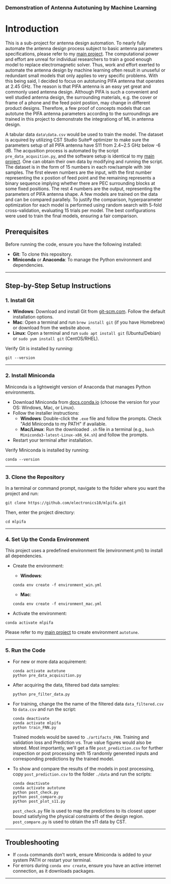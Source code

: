 ### Demonstration of Antenna Autotuning by Machine Learning

# Introduction
This is a sub-project for antenna design automation. To nearly fully automate the antenna design process subject to basic antenna parameters specifications, please refer to my [main project](https://github.com/electronics10/Topology_Optimization). The computational power and effort are unreal for individual researchers to train a good enough model to replace electromagnetic solver. Thus, work and effort exerted to automate the antenna design by machine learning often result in unuseful or redundant small models that only applies to very specific problems. With this being said, I decided to focus on autotuning PIFA antenna that operates at 2.45 GHz. The reason is that PIFA antenna is an easy yet great and commonly used antenna design. Although PIFA is such a convenient and well studied antenna design, the surrounding materials, e.g. the cover or frame of a phone and the feed point postion, may change in different product designs. Therefore, a few proof of concepts models that can autotune the PIFA antenna parameters according to the surroundings are trained in this project to demonstrate the integrationg of ML in antenna design.

A tabular data `data\data.csv` would be used to train the model. The dataset is acquired by utilizing CST Studio Suite® optimizer to make sure the parameters setup of all PIFA antenna have S11 from 2.4~2.5 GHz below -6 dB. The acqusition process is automated by the script `pre_data_acqusition.py`, and the software setup is identical to my [main project](https://github.com/electronics10/Topology_Optimization). One can obtain their own data by modifying and running the script. The dataset is in the form of 15 numbers in each row/sample with `300` samples. The first eleven numbers are the input, with the first number representing the x postion of feed point and the remaining represents a binary sequence implying whether there are PEC surrounding blocks at some fixed positions. The rest 4 numbers are the output, representing the parameters of PIFA antenna shape. A few models are trained on the data and can be compared parallely. To justify the comparison, hyperparameter optimization for each model is performed using random search with 5-fold cross-validation, evaluating 15 trials per model. The best configurations were used to train the final models, ensuring a fair comparison.

## Prerequisites
Before running the code, ensure you have the following installed:
- **Git**: To clone this repository.
- **Miniconda** or **Anaconda**: To manage the Python environment and dependencies.

---

## Step-by-Step Setup Instructions

### 1. Install Git
- **Windows**: Download and install Git from [git-scm.com](https://git-scm.com/downloads). Follow the default installation options.
- **Mac**: Open a terminal and run `brew install git` (if you have Homebrew) or download from the website above.
- **Linux**: Open a terminal and run `sudo apt install git` (Ubuntu/Debian) or `sudo yum install git` (CentOS/RHEL).

Verify Git is installed by running:
```
git --version
```

---

### 2. Install Miniconda
Miniconda is a lightweight version of Anaconda that manages Python environments.
- Download Miniconda from [docs.conda.io](https://docs.conda.io/en/latest/miniconda.html) (choose the version for your OS: Windows, Mac, or Linux).
- Follow the installer instructions:
  - **Windows**: Double-click the `.exe` file and follow the prompts. Check "Add Miniconda to my PATH" if available.
  - **Mac/Linux**: Run the downloaded `.sh` file in a terminal (e.g., `bash Miniconda3-latest-Linux-x86_64.sh`) and follow the prompts.
- Restart your terminal after installation.

Verify Miniconda is installed by running:
```
conda --version
```

---

### 3. Clone the Repository
In a terminal or command prompt, navigate to the folder where you want the project and run:
```
git clone https://github.com/electronics10/mlpifa.git
```
Then, enter the project directory:
```
cd mlpifa
```

---

### 4. Set Up the Conda Environment

This project uses a predefined environment file (environment.yml) to install all dependencies.

- Create the environment:
  - **Windows**:
  ```
  conda env create -f environment_win.yml
  ```

  - **Mac**:
  ```
  conda env create -f environment_mac.yml
  ```

- Activate the environment:
```
conda activate mlpifa
```

Please refer to my [main project](https://github.com/electronics10/Topology_Optimization) to create environment `autotune`.

---

### 5. Run the Code
- For new or more data acquirement:
  ```
  conda activate autotune
  python pre_data_acquisition.py
  ```

- After acquiring the data, filtered bad data samples:
  ```
  python pre_filter_data.py
  ```

- For training, change the the name of the filtered data `data_filtered.csv` to `data.csv` and run the script:
  ```
  conda deactivate
  conda activate mlpifa
  python train_FNN.py
  ```
  Trained models would be saved to `./artifacts_FNN`. Training and validation loss and Prediction vs. True value figures would also be stored. Most importantly, we'll get a file `post_prediction.csv` for further inspection or post processing with 15 randomly genereted inputs and corresponding predictions by the trained model.

- To show and compare the results of the models in post processing, copy `post_prediction.csv` to the folder `./data` and run the scripts:
     ```
     conda deactivate
     conda activate autotune
     python post_check.py
     python post_compare.py
     python post_plot_s11.py
     ```
  `post_check.py` file is used to map the predictions to its closest upper bound satisfying the physical constraints of the design region. `post_compare.py` is used to obtain the s11 data by CST.
---

## Troubleshooting
- If `conda` commands don’t work, ensure Miniconda is added to your system PATH or restart your terminal.
- For errors during `conda env create`, ensure you have an active internet connection, as it downloads packages.

---
